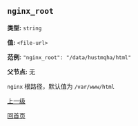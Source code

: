 `nginx_root`
----------

**类型:** `string`

**值:** `<file-url>`

**范例:** `"nginx_root": "/data/hustmqha/html"`

**父节点:** 无

`nginx` 根路径，默认值为 `/var/www/html`

[上一级](genconf.md)

[回首页](../../index.md)
